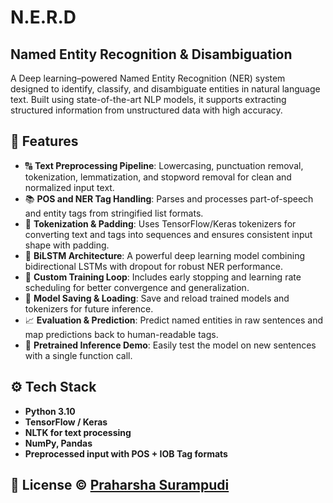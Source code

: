 # N.E.R.D
## Named Entity Recognition & Disambiguation

A Deep learning–powered Named Entity Recognition (NER) system designed to identify, classify, and disambiguate entities in natural language text. Built using state-of-the-art NLP models, it supports extracting structured information from unstructured data with high accuracy.

## 🚀 Features

- 🔠 **Text Preprocessing Pipeline**: Lowercasing, punctuation removal, tokenization, lemmatization, and stopword removal for clean and normalized input text.
- 📚 **POS and NER Tag Handling**: Parses and processes part-of-speech and entity tags from stringified list formats.
- 🔢 **Tokenization & Padding**: Uses TensorFlow/Keras tokenizers for converting text and tags into sequences and ensures consistent input shape with padding.
- 🧠 **BiLSTM Architecture**: A powerful deep learning model combining bidirectional LSTMs with dropout for robust NER performance.
- 🔄 **Custom Training Loop**: Includes early stopping and learning rate scheduling for better convergence and generalization.
- 💾 **Model Saving & Loading**: Save and reload trained models and tokenizers for future inference.
- 📈 **Evaluation & Prediction**: Predict named entities in raw sentences and map predictions back to human-readable tags.
- 🧪 **Pretrained Inference Demo**: Easily test the model on new sentences with a single function call.

## ⚙️ Tech Stack

- **Python 3.10**
- **TensorFlow / Keras**
- **NLTK for text processing**
- **NumPy, Pandas**
- **Preprocessed input with POS + IOB Tag formats**

## 📝 License © [Praharsha Surampudi](https://www.linkedin.com/in/praharsha-surampudi/)
